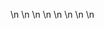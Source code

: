 

















































\n
\n
\n
\n
\n
\n
\n
\n




































